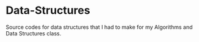 # Data-Structures

Source codes for data structures that I had to make for my Algorithms and Data Structures class.
